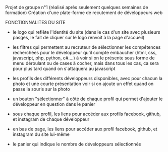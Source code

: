 Projet de groupe n°1 (réalisé après seulement quelques semaines de formation)
Création d'une plate-forme de recutement de développeurs web


FONCTIONNALITES DU SITE

- le logo qui reflète l'identité du site (dans le cas d'un site avec plusieurs pasges, le fait de cliquer sur le logo renvoit à la page d'accueil)

- les filtres qui permettent au recruteur de sélectionner les compétences recherchées pour le développeur qu'il compte embaucher (html, css, javascript, php, python, c#....)
 à voir si on le présente sous forme de menu déroulant ou de cases à cocher, mais dans tous les cas, ca sera pour plus tard quand on s'attaquera au javascript
 
 - les profils des différents développeurs disponibles, avec pour chacun la photo et une courte présentation
 voir si on ajoute un effet quand on passe la souris sur la photo
 
 - un bouton "sélectionner" à côté de chaque profil qui permet d'ajouter le développeur en question dans le panier
 
 - sous chaque profil, les liens pour accéder aux profils facebook, github, et instagram de chaque développeur
 
 - en bas de page, les liens pour accéder aux profil facebook, github, et instagram du site lui-même
 
 - le panier qui indique le nombre de développeurs sélectionnés
